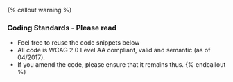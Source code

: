 {% callout warning %}
### Coding Standards - Please read

- Feel free to reuse the code snippets below
- All code is WCAG 2.0 Level AA compliant, valid and semantic (as of 04/2017).
- If you amend the code, please ensure that it remains thus.
{% endcallout %}